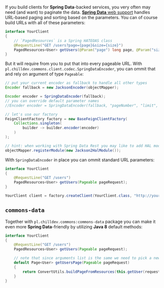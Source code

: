 <!---
# This file is part of the ChillDev-Commons.
#
# @license http://mit-license.org/ The MIT license
# @copyright 2017 © by Rafał Wrzeszcz - Wrzasq.pl.
-->

If you build clients for **Spring Data**-backed services, you very often may need (and want) to paginate the data. [**Spring Data** web support](https://docs.spring.io/spring-data/commons/docs/current/reference/html/#core.web.basic.paging-and-sorting) handles URL-based paging and sorting based on the parameters. You can of course build URLs with all of these parameters:

```java
interface YourClient
{
    // `PagedResources` is a Spring HATEOAS class
    @RequestLine("GET /users?page={page}&size={size}")
    PagedResources<User> getUsers(@Param("page") long page, @Param("size") long size);
}
```

But it will require from you to put that into every pageable URL. With `pl.chilldev.commons.client.codec.SpringDataEncoder`, you can ommit that and rely on argument of type `Pageable`:

```java
// put your current encoder as fallback to handle all other types
Encoder fallback = new JacksonEncoder(objectMapper);

Encoder encoder = SpringDataEncoder(fallback);
// you can override default parameter names
//Encoder encoder = SpringDataEncoder(fallback, "pageNumber", "limit", "orderBy");

// let's use our factory
FeignClientFactory factory = new BaseFeignClientFactory(
    Collections.singleton(
        builder -> builder.encoder(encoder)
    )
);

// hint: when working with Spring Data Rest you may like to add HAL module to Jackson
objectMapper.registerModule(new Jackson2HalModule());
```

With `SpringDataEncoder` in place you can ommit standard URL parameters:

```java
interface YourClient
{
    @RequestLine("GET /users")
    PagedResources<User> getUsers(Pageable pageRequest);
}

YourClient client = factory.createClient(YourClient.class, "http://your.service.internal");
```

## `commons-data`

Together with `pl.chilldev.commons:commons-data` package you can make it even more **Spring Data**-friendly by utilizing **Java 8** default methods:

```java
interface YourClient
{
    @RequestLine("GET /users")
    PagedResources<User> getUsers(Pageable pageRequest);

    // note that since arguments list is the same we need to pick a new name
    default Page<User> getUsersPage(Pageable pageRequest)
    {
        return ConvertUtils.buildPageFromResources(this.getUser(request), request);
    }
}
```
